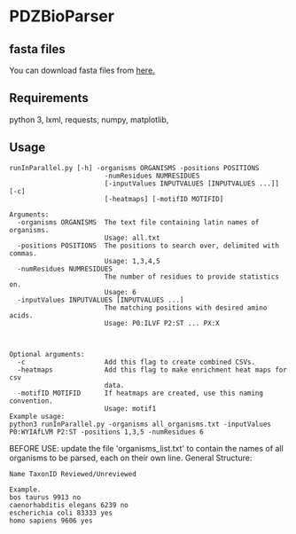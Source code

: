 # PDZBioParser

## fasta files
You can download fasta files from [here.](http://www.uniprot.org/proteomes)

## Requirements
python 3,
lxml,
requests,
numpy,
matplotlib,
## Usage
```
runInParallel.py [-h] -organisms ORGANISMS -positions POSITIONS
                        -numResidues NUMRESIDUES
                        [-inputValues INPUTVALUES [INPUTVALUES ...]] [-c]
                        [-heatmaps] [-motifID MOTIFID]

Arguments:
  -organisms ORGANISMS  The text file containing latin names of organisms.
                        Usage: all.txt
  -positions POSITIONS  The positions to search over, delimited with commas.
                        Usage: 1,3,4,5
  -numResidues NUMRESIDUES
                        The number of residues to provide statistics on.
                        Usage: 6
  -inputValues INPUTVALUES [INPUTVALUES ...]
                        The matching positions with desired amino acids.
                        Usage: P0:ILVF P2:ST ... PX:X



Optional arguments:
  -c                    Add this flag to create combined CSVs.
  -heatmaps             Add this flag to make enrichment heat maps for csv
                        data.
  -motifID MOTIFID      If heatmaps are created, use this naming convention.
                        Usage: motif1
Example usage:
python3 runInParallel.py -organisms all_organisms.txt -inputValues P0:WYIAfLVM P2:ST -positions 1,3,5 -numResidues 6

```

BEFORE USE: update the file 'organisms_list.txt' to contain the names of all 
organisms to be parsed, each on their own line. 
General Structure:
```
Name TaxonID Reviewed/Unreviewed

Example.
bos taurus 9913 no
caenorhabditis elegans 6239 no
escherichia coli 83333 yes
homo sapiens 9606 yes
```
